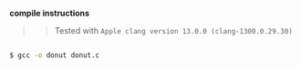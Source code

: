 **compile instructions** 
>>Tested with `Apple clang version 13.0.0 (clang-1300.0.29.30)`

```bash 

$ gcc -o donut donut.c
```
